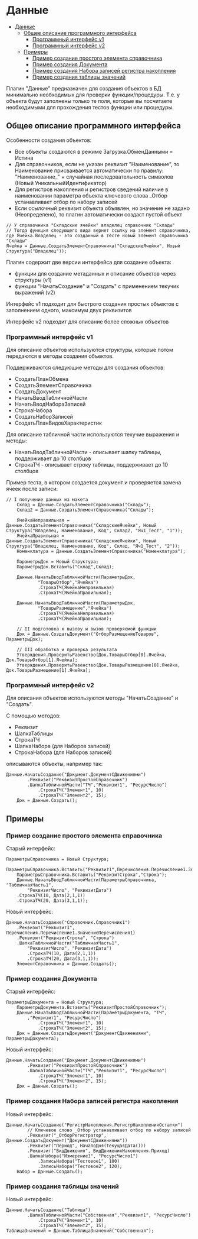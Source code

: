 # Данные 

- [Данные](#%D0%B7%D0%B0%D0%B3%D0%BB%D1%83%D1%88%D0%BA%D0%B8)
  - [Общее описание программного интерфейса](#%D0%BE%D0%B1%D1%89%D0%B5%D0%B5-%D0%BE%D0%BF%D0%B8%D1%81%D0%B0%D0%BD%D0%B8%D0%B5-%D0%BF%D1%80%D0%BE%D0%B3%D1%80%D0%B0%D0%BC%D0%BC%D0%BD%D0%BE%D0%B3%D0%BE-%D0%B8%D0%BD%D1%82%D0%B5%D1%80%D1%84%D0%B5%D0%B9%D1%81%D0%B0)
    - [Программный интерфейс v1](#%D0%BF%D1%80%D0%BE%D0%B3%D1%80%D0%B0%D0%BC%D0%BC%D0%BD%D1%8B%D0%B9-%D0%B8%D0%BD%D1%82%D0%B5%D1%80%D1%84%D0%B5%D0%B9%D1%81-v1)
    - [Программный интерфейс v2](#%D0%BF%D1%80%D0%BE%D0%B3%D1%80%D0%B0%D0%BC%D0%BC%D0%BD%D1%8B%D0%B9-%D0%B8%D0%BD%D1%82%D0%B5%D1%80%D1%84%D0%B5%D0%B9%D1%81-v2)
  - [Примеры](#%D0%BF%D1%80%D0%B8%D0%BC%D0%B5%D1%80%D1%8B)
    - [Пример создание простого элемента справочника](#%D0%BF%D1%80%D0%B8%D0%BC%D0%B5%D1%80-%D1%81%D0%BE%D0%B7%D0%B4%D0%B0%D0%BD%D0%B8%D0%B5-%D0%BF%D1%80%D0%BE%D1%81%D1%82%D0%BE%D0%B3%D0%BE-%D1%8D%D0%BB%D0%B5%D0%BC%D0%B5%D0%BD%D1%82%D0%B0-%D1%81%D0%BF%D1%80%D0%B0%D0%B2%D0%BE%D1%87%D0%BD%D0%B8%D0%BA%D0%B0)
    - [Пример создания Документа](#%D0%BF%D1%80%D0%B8%D0%BC%D0%B5%D1%80-%D1%81%D0%BE%D0%B7%D0%B4%D0%B0%D0%BD%D0%B8%D1%8F-%D0%B4%D0%BE%D0%BA%D1%83%D0%BC%D0%B5%D0%BD%D1%82%D0%B0)
    - [Пример создания Набора записей регистра накопления](#%D0%BF%D1%80%D0%B8%D0%BC%D0%B5%D1%80-%D1%81%D0%BE%D0%B7%D0%B4%D0%B0%D0%BD%D0%B8%D1%8F-%D0%BD%D0%B0%D0%B1%D0%BE%D1%80%D0%B0-%D0%B7%D0%B0%D0%BF%D0%B8%D1%81%D0%B5%D0%B9-%D1%80%D0%B5%D0%B3%D0%B8%D1%81%D1%82%D1%80%D0%B0-%D0%BD%D0%B0%D0%BA%D0%BE%D0%BF%D0%BB%D0%B5%D0%BD%D0%B8%D1%8F)
    - [Пример создания таблицы значений](#%D0%BF%D1%80%D0%B8%D0%BC%D0%B5%D1%80-%D1%81%D0%BE%D0%B7%D0%B4%D0%B0%D0%BD%D0%B8%D1%8F-%D1%82%D0%B0%D0%B1%D0%BB%D0%B8%D1%86%D1%8B-%D0%B7%D0%BD%D0%B0%D1%87%D0%B5%D0%BD%D0%B8%D0%B9)

Плагин "Данные" предназначен для создания объектов в БД минимально необходимых для проверки функции/процедуры. Т.е. у объекта будут заполнены только те поля, которые вы посчитаете необходимыми для прохождения тестов функции или процедуры.

## Общее описание программного интерфейса

Особенности создания объектов:

* Все объекты создаются в режиме Загрузка.ОбменДанными = Истина
* Для справочников, если не указан реквизит "Наименование", то Наименование присваивается автоматически по правилу: "Наименование_" + случайная последовательность символов (Новый УникальныйИдентификатор)
* Для регистров накопления и регистров сведений наличие в наименовании параметра объекта ключевого слова _Отбор устанавливает отбор по набору записей
* Если ссылочный реквизит объекта объявлен, но значение не задано (Неопределено), то плагин автоматически создаст пустой объект

```bsl
// У справочника "Складские ячейки" владелец справочник "Склады"
// Тогда функция следующего вида вернет ссылку на элемент справочника, где Ячейка.Владелец - это созданный в тесте новый элемент справочника "Склады"
Ячейка = Данные.СоздатьЭлементСправочника("СкладскиеЯчейки", Новый Структура("Владелец"));
```

Плагин содержит две версии интерфейса для создание объекта:

- функции для создание метаданных и описание объектов через структуры (v1)
- функции "НачатьСоздание" и "Создать" с применением текучих выражений (v2)

Интерфейс v1 подходит для быстрого создания простых объектов с заполнением одного, максимум двух реквизитов

Интерфейс v2 подходит для описание более сложных объектов

### Программный интерфейс v1

Для описание объектов используются структуры, которые потом передаются в методы создания объектов.

Поддерживаются следующие методы для создания объектов:

* СоздатьПланОбмена
* СоздатьЭлементСправочника
* СоздатьДокумент
* НачатьВводТабличнойЧасти
* НачатьВводНабораЗаписей
* СтрокаНабора
* СоздатьНаборЗаписей
* СоздатьПланВидовХарактеристик

Для описание табличной части используются текучие выражения и методы:

* НачатьВводТабличнойЧасти - описывает шапку таблицы, поддерживает до 10 столбцов
* СтрокаТЧ - описывает строку таблицы, поддерживает до 10 столбцов

Пример теста, в котором создается документ и проверяется замена ячеек после записи:

```bsl
// I получение данных из макета
	Склад = Данные.СоздатьЭлементСправочника("Склады");
	Склад2 = Данные.СоздатьЭлементСправочника("Склады");
	
	ЯчейкаНеправильная = Данные.СоздатьЭлементСправочника("СкладскиеЯчейки", Новый Структура("Владелец, Наименование, Код", Склад2, "Яч1_Тест", "1"));
	ЯчейкаПравильная = Данные.СоздатьЭлементСправочника("СкладскиеЯчейки", Новый Структура("Владелец, Наименование, Код", Склад, "Яч1_Тест", "2"));
	Номенклатура = Данные.СоздатьЭлементСправочника("Номенклатура");
	
	ПараметрыДок = Новый Структура;
	ПараметрыДок.Вставить("Склад",Склад);
	
	Данные.НачатьВводТабличнойЧасти(ПараметрыДок,
			"ТоварыОтбор","Ячейка")
	        .СтрокаТЧ(ЯчейкаНеправильная)
			.СтрокаТЧ(ЯчейкаПравильная);
			
	Данные.НачатьВводТабличнойЧасти(ПараметрыДок,
			"ТоварыРазмещение","Ячейка")
	        .СтрокаТЧ(ЯчейкаНеправильная)
			.СтрокаТЧ(ЯчейкаПравильная);
			
	// II подготовка к вызову и вызов проверяемой функции
	Док = Данные.СоздатьДокумент("ОтборРазмещениеТоваров", ПараметрыДок);

	// III обработка и проверка результата
	Утверждения.ПроверитьРавенство(Док.ТоварыОтбор[0].Ячейка, Док.ТоварыОтбор[1].Ячейка);
	Утверждения.ПроверитьРавенство(Док.ТоварыРазмещение[0].Ячейка, Док.ТоварыРазмещение[1].Ячейка);
```

### Программный интерфейс v2

Для описания объектов используются методы "НачатьСоздание" и "Создать".

С помощью методов:

* Реквизит
* ШапкаТаблицы
* СтрокаТЧ
* ШапкаНабора (для Наборов записей)
* СтрокаНабора (для Наборов записей)

описываются объекты, например так:

```bsl
Данные.НачатьСоздание("Документ.ДокументСДвижениями")
		.Реквизит("РеквизитПростойСправочник")
		.ШапкаТабличнойЧасти("ТЧ","Реквизит1", "РесурсЧисло")
			.СтрокаТЧ("Элемент1", 10)
			.СтрокаТЧ("Элемент2", 15);
	Док = Данные.Создать();
```

## Примеры

### Пример создание простого элемента справочника

Старый интерфейс:

```bsl
ПараметрыСправочника = Новый Структура;
	ПараметрыСправочника.Вставить("Реквизит1",Перечисления.Перечисление1.ЗначениеПеречисления1);
	ПараметрыСправочника.Вставить("РеквизитСтрока","Строка");
	Данные.НачатьВводТабличнойЧасти(ПараметрыСправочника, "ТабличнаяЧасть1",
		"РеквизитЧисло", "РеквизитДата")
	.СтрокаТЧ(10, Дата(2,1,1))
	.СтрокаТЧ(20, Дата(3,1,1));

```

Новый интерфейс:

```bsl
Данные.НачатьСоздание("Справочник.Справочник1")
	.Реквизит("Реквизит1", Перечисления.Перечисление1.ЗначениеПеречисления1)
	.Реквизит("РеквизитСтрока", "Строка")
	.ШапкаТабличнойЧасти("ТабличнаяЧасть1",
		"РеквизитЧисло", "РеквизитДата")
		.СтрокаТЧ(10, Дата(2,1,1))
		.СтрокаТЧ(20, Дата(3,1,1));
	ЭлементСправочника = Данные.Создать();
```

### Пример создания Документа

Старый интерфейс:

```bsl
ПараметрыДокумента = Новый Структура;
	ПараметрыДокумента.Вставить("РеквизитПростойСправочник");
	Данные.НачатьВводТабличнойЧасти(ПараметрыДокумента, "ТЧ",
		,"Реквизит1", "РесурсЧисло")
			.СтрокаТЧ("Элемент1", 10)
			.СтрокаТЧ("Элемент2", 15);
	Док = Данные.СоздатьДокумент("ДокументСДвижениями", ПараметрыДокумента);
```

Новый интерфейс:

```bsl
Данные.НачатьСоздание("Документ.ДокументСДвижениями")
		.Реквизит("РеквизитПростойСправочник")
		.ШапкаТабличнойЧасти("ТЧ","Реквизит1", "РесурсЧисло")
			.СтрокаТЧ("Элемент1", 10)
			.СтрокаТЧ("Элемент2", 15);
	Док = Данные.Создать();
```

### Пример создания Набора записей регистра накопления

Новый интерфейс:

```bsl
Данные.НачатьСоздание("РегистрНакопления.РегистрНакопленияОстатки")
        // Ключевое слово _Отбор устанавливает отбор по набору записей
		.Реквизит("_ОтборРегистратор", Данные.СоздатьДокумент("ДокументСДвижениями"))
		.Реквизит("Период", НачалоДня(ТекущаяДата()))
		.Реквизит("ВидДвижения", ВидДвиженияНакопления.Приход)
		.ШапкаНабора("Измерение1", "РесурсЧисло1")
			.ЗаписьНабора("Тестовое1", 100)
			.ЗаписьНабора("Тестовое2", 120);
	Набор = Данные.Создать();
```

### Пример создания таблицы значений

Новый интерфейс:

```bsl
Данные.НачатьСоздание("Таблица")
		.ШапкаТабличнойЧасти("Собственная","Реквизит1", "РесурсЧисло")
			.СтрокаТЧ("Элемент1", 10)
			.СтрокаТЧ("Элемент2", 15);
ТаблицаЗначений = Данные.ТаблицаЗначений("Собственная");
```